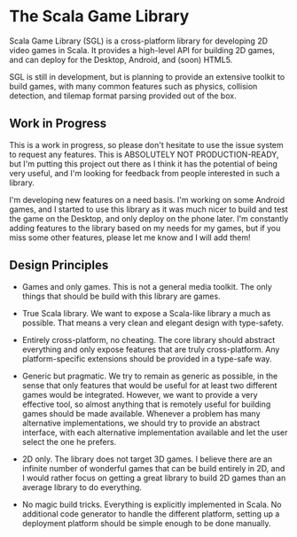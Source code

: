 The Scala Game Library
======================

Scala Game Library (SGL) is a cross-platform library for developing 2D video
games in Scala. It provides a high-level API for building 2D games, and can
deploy for the Desktop, Android, and (soon) HTML5.

SGL is still in development, but is planning to provide an extensive toolkit to
build games, with many common features such as physics, collision detection,
and tilemap format parsing provided out of the box. 

Work in Progress
----------------

This is a work in progress, so please don't hesitate to use the issue system to
request any features. This is ABSOLUTELY NOT PRODUCTION-READY, but I'm putting
this project out there as I think it has the potential of being very useful,
and I'm looking for feedback from people interested in such a library.

I'm developing new features on a need basis. I'm working on some Android games,
and I started to use this library as it was much nicer to build and test the
game on the Desktop, and only deploy on the phone later. I'm constantly adding
features to the library based on my needs for my games, but if you miss some
other features, please let me know and I will add them!

Design Principles
-----------------

* Games and only games. This is not a general media toolkit. The only things that
should be build with this library are games.

* True Scala library. We want to expose a Scala-like library a much as possible. That means a
very clean and elegant design with type-safety.

* Entirely cross-platform, no cheating. The core library should abstract everything and only
expose features that are truly cross-platform. Any platform-specific extensions should be
provided in a type-safe way.

* Generic but pragmatic. We try to remain as generic as possible, in the sense
that only features that would be useful for at least two different games
would be integrated. However, we want to provide a very effective tool, so
almost anything that is remotely useful for building games should be made
available. Whenever a problem has many alternative implementations, we should
try to provide an abstract interface, with each alternative implementation
available and let the user select the one he prefers.

* 2D only. The library does not target 3D games. I believe there are an infinite
number of wonderful games that can be build entirely in 2D, and I would rather focus
on getting a great library to build 2D games than an average library to do everything.

* No magic build tricks. Everything is explicitly implemented in Scala. No additional
code generator to handle the different platform, setting up a deployment platform should
be simple enough to be done manually.
